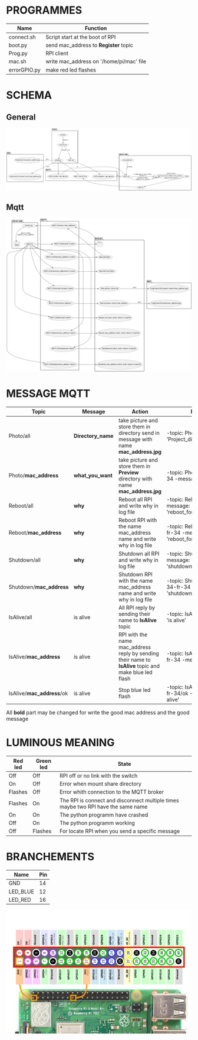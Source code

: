 # PROGRAMMES
| Name        | Function                                 |
|------------ | ---------------------------------------- |
|connect.sh   | Script start at the boot of RPI          |
|boot.py      | send mac_address to **Register** topic   |
|Prog.py      | RPI client                               |
|mac.sh       | write mac_address on '/home/pi/mac' file |
|errorGPIO.py | make red led flashes                     |

# SCHEMA
## General
![General](./UML/General.png)
## Mqtt
![MQTT](./UML/Mqtt.png)

# MESSAGE MQTT

| Topic                         | Message            | Action                                                                                                 | Exemple 									  					    |
| ----------------------------- | ------------------ | ------------------------------------------------------------------------------------------------------ | --------------------------------------------------------------------|
| Photo/all                     | **Directory_name** | take picture and store them in directory send in message with name  **mac_address.jpg**                |-topic: Photo/all -message: 'Project_directory'                      |
| Photo/**mac_address**         | **what_you_want**  | take picture and store them in **Preview** directory with name **mac_address.jpg**                     |-topic: Photo/34-fr-34-fr-34 -message: ''                            |
| Reboot/all                    | **why**            | Reboot all RPI and write why in log file                                                               |-topic: Reboot/all -message: 'reboot_for_maintenance'                |
| Reboot/**mac_address**        | **why**            | Reboot RPI with the name mac_address name and write why in log file                                    |-topic: Reboot/34-fr-34-fr-34 -message: 'reboot_for_refresh'         |
| Shutdown/all                  | **why**            | Shutdown all RPI and write why in log file                                                             |-topic: Shutdown/all -message: 'shutdown_for_maintenance'            |
| Shutdown/**mac_address**      | **why**            | Shutdown RPI with the name mac_address name and write why in log file                                  |-topic: Shutdown/34-fr-34-fr-34 -message: 'shutdown_for_replacement' |
| IsAlive/all                   | is alive           | All RPI reply by sending their name to **IsAlive** topic                                               |-topic: IsAlive/all -message: 'is alive'                             |
| IsAlive/**mac_address**       | is alive           | RPI with the name mac_address reply by sending their name to **IsAlive** topic and make blue led flash |-topic: IsAlive/34-fr-34-fr-34 -message: 'is alive'                  |
| IsAlive/**mac_address**/ok    | is alive           | Stop blue led flash                                                                                    |-topic: IsAlive/34-fr-34-fr-34/ok -message: 'is alive'               |

All **bold** part may be changed for write the good mac address and the good message

# LUMINOUS MEANING

| Red led       | Green led     | State                                                                                           |
| ------------- | ------------- | ----------------------------------------------------------------------------------------------- |
| Off           | Off           | RPI off or no link with the switch                                                              |
| On            | Off           | Error when mount share directory                                                                |
| Flashes       | Off           | Error whith connection to the MQTT broker                                                       |
| Flashes       | On            | The RPI is connect and disconnect multiple times maybe two RPI have the same name               |
| On            | On            | The python programm have crashed                                                                |
| Off           | On            | The python programm working                                                                     |
| Off           | Flashes       | For locate RPI when you send a specific message                                                 |

# BRANCHEMENTS

| Name     | Pin  |
|--------- | ---- |
| GND      | 14   |
| LED_BLUE | 12   |
| LED_RED  | 16   |

![alt text](./RPI.png)
